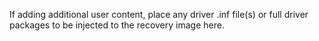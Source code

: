 If adding additional user content, place any driver .inf file(s) or full driver packages to be injected to the recovery image here.
